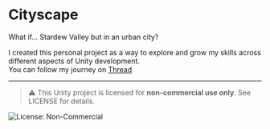 # Cityscape
What if... Stardew Valley but in an urban city?

I created this personal project as a way to explore and grow my skills across different aspects of Unity development.  
You can follow my journey on [Thread](https://www.threads.com/@melokye.crea)

---

> ⚠️ This Unity project is licensed for **non-commercial use only**. See LICENSE for details.

![License: Non-Commercial](https://img.shields.io/badge/license-Non--Commercial-red)